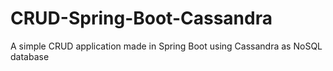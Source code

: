 # CRUD-Spring-Boot-Cassandra
A simple CRUD application made in Spring Boot using Cassandra as NoSQL database
